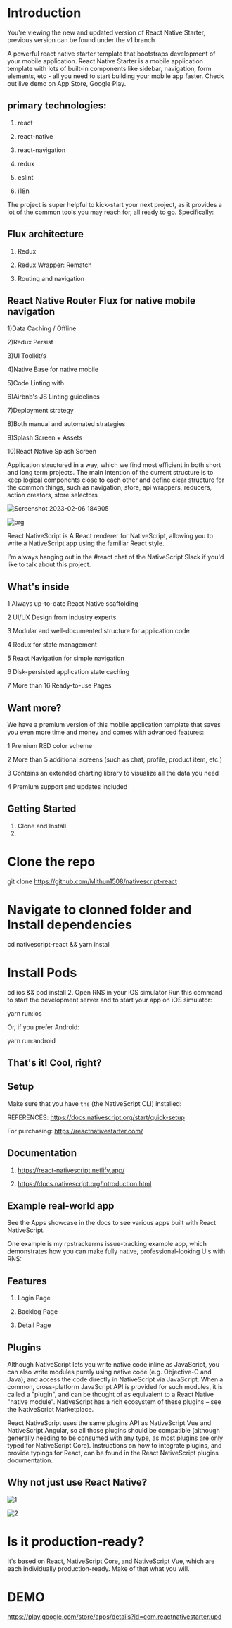 # Introduction
You're viewing the new and updated version of React Native Starter, previous version can be found under the v1 branch

A powerful react native starter template that bootstraps development of your mobile application. React Native Starter is a mobile application template with lots of built-in components like sidebar, navigation, form elements, etc - all you need to start building your mobile app faster. Check out live demo on App Store, Google Play.

## primary technologies:
1) react

2) react-native

3) react-navigation

4) redux

5) eslint

6) i18n

The project is super helpful to kick-start your next project, as it provides a lot of the common tools you may reach for, all ready to go. Specifically:

## Flux architecture
1) Redux

2) Redux Wrapper: Rematch

3) Routing and navigation

## React Native Router Flux for native mobile navigation

1)Data Caching / Offline

2)Redux Persist

3)UI Toolkit/s

4)Native Base for native mobile

5)Code Linting with

6)Airbnb's JS Linting guidelines

7)Deployment strategy

8)Both manual and automated strategies

9)Splash Screen + Assets

10)React Native Splash Screen


Application structured in a way, which we find most efficient in both short and long term projects. The main intention of the current structure is to keep logical components close to each other and define clear structure for the common things, such as navigation, store, api wrappers, reducers, action creators, store selectors

![Screenshot 2023-02-06 184905](https://user-images.githubusercontent.com/93249038/216981955-0446ddee-409d-4379-b433-07d5506c9728.png)


![org](https://user-images.githubusercontent.com/93249038/216987267-b833766e-9a99-45c8-907e-1590a6eebefb.jpg)

React NativeScript is A React renderer for NativeScript, allowing you to write a NativeScript app using the familiar React style.

I'm always hanging out in the #react chat of the NativeScript Slack if you'd like to talk about this project.

## What's inside
1 Always up-to-date React Native scaffolding

2 UI/UX Design from industry experts

3 Modular and well-documented structure for application code

4 Redux for state management

5 React Navigation for simple navigation

6 Disk-persisted application state caching

7 More than 16 Ready-to-use Pages

## Want more?
We have a premium version of this mobile application template that saves you even more time and money and comes with advanced features:

1 Premium RED color scheme

2 More than 5 additional screens (such as chat, profile, product item, etc.)

3 Contains an extended charting library to visualize all the data you need

4 Premium support and updates included

## Getting Started
1. Clone and Install
2. 
# Clone the repo
git clone https://github.com/Mithun1508/nativescript-react 

# Navigate to clonned folder and Install dependencies
cd nativescript-react && yarn install

# Install Pods
cd ios && pod install
2. Open RNS in your iOS simulator
Run this command to start the development server and to start your app on iOS simulator:

yarn run:ios

Or, if you prefer Android:


yarn run:android
## That's it! Cool, right?


## Setup
 Make sure that you have `tns` (the NativeScript CLI) installed:
 
 REFERENCES:   https://docs.nativescript.org/start/quick-setup

For purchasing: https://reactnativestarter.com/

## Documentation
1) https://react-nativescript.netlify.app/

2) https://docs.nativescript.org/introduction.html


## Example real-world app
See the Apps showcase in the docs to see various apps built with React NativeScript.

One example is my rpstrackerrns issue-tracking example app, which demonstrates how you can make fully native, professional-looking UIs with RNS:

## Features		
1) Login Page

2) Backlog Page

3) Detail Page

## Plugins
Although NativeScript lets you write native code inline as JavaScript, you can also write modules purely using native code (e.g. Objective-C and Java), and access the code directly in NativeScript via JavaScript. When a common, cross-platform JavaScript API is provided for such modules, it is called a "plugin", and can be thought of as equivalent to a React Native "native module". NativeScript has a rich ecosystem of these plugins – see the NativeScript Marketplace.

React NativeScript uses the same plugins API as NativeScript Vue and NativeScript Angular, so all those plugins should be compatible (although generally needing to be consumed with any type, as most plugins are only typed for NativeScript Core). Instructions on how to integrate plugins, and provide typings for React, can be found in the React NativeScript plugins documentation.

## Why not just use React Native?

![1](https://user-images.githubusercontent.com/93249038/216986355-e242d15a-faab-4ad0-89ec-363ec27ec74e.png)

![2](https://user-images.githubusercontent.com/93249038/216986389-c1017de6-863d-4dd5-944b-00ac9a21ad4e.png)


# Is it production-ready?

It's based on React, NativeScript Core, and NativeScript Vue, which are each individually production-ready. Make of that what you will.

# DEMO
https://play.google.com/store/apps/details?id=com.reactnativestarter.upd
